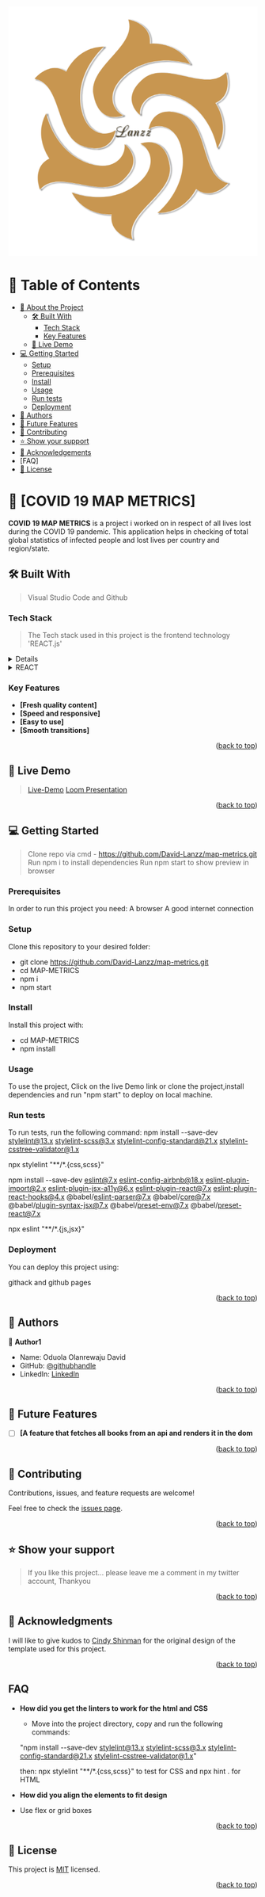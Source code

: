 <a name="readme-top"></a>

<img src="./src/images/myLogo.png"></img>

# 📗 Table of Contents

- [📖 About the Project](#about-project)
  - [🛠 Built With](#built-with)
    - [Tech Stack](#tech-stack)
    - [Key Features](#key-features)
  - [🚀 Live Demo](#live-demo)
- [💻 Getting Started](#getting-started)
  - [Setup](#setup)
  - [Prerequisites](#prerequisites)
  - [Install](#install)
  - [Usage](#usage)
  - [Run tests](#run-tests)
  - [Deployment](#triangular_flag_on_post-deployment)
- [👥 Authors](#authors)
- [🔭 Future Features](#future-features)
- [🤝 Contributing](#contributing)
- [⭐️ Show your support](#support)
- [🙏 Acknowledgements](#acknowledgements)
- [FAQ]
- [📝 License](#license)



# 📖 [COVID 19 MAP METRICS] <a name="about-project"></a>

> 
**COVID 19 MAP METRICS** is a project i worked on in respect of all lives lost during the COVID 19 pandemic. This application helps in checking of total global statistics of infected people and lost lives per country and region/state.

## 🛠 Built With <a name="built-with">
> Visual Studio Code and Github
### Tech Stack <a name="tech-stack">

> The Tech stack used in this project is the frontend technology 'REACT.js'
<details>
  <summary>Cascading Style Sheet</summary>
  <ul>
    <li><a href="https://developer.mozilla.org/en-US/docs/Web/CSS">CSS</a></li>
  </ul>
</details>

<details>
  <summary>REACT</summary>
  <ul>
    <li><a href="https://react.dev/">REACT</a></li>
  </ul>
</details>

### Key Features <a name="key-features"></a>


- **[Fresh quality content]**
- **[Speed and responsive]**
- **[Easy to use]**
- **[Smooth transitions]**

<p align="right">(<a href="#readme-top">back to top</a>)</p>



## 🚀 Live Demo <a name="live-demo"></a>

> [Live-Demo]("https://mapmetrics.onrender.com/")
> [Loom Presentation]("https://www.loom.com/share/1dbc6515012342daab42af84bf1180d1")

<p align="right">(<a href="#readme-top">back to top</a>)</p>

## 💻 Getting Started <a name="getting-started"></a>

>  Clone repo via cmd - https://github.com/David-Lanzz/map-metrics.git
> Run npm i to install dependencies
> Run npm start to show preview in browser
### Prerequisites


In order to run this project you need:
A browser
A good internet connection


### Setup

Clone this repository to your desired folder:
- git clone https://github.com/David-Lanzz/map-metrics.git
- cd MAP-METRICS
- npm i
- npm start
### Install

Install this project with:

- cd MAP-METRICS
- npm install

### Usage


To use the project, Click on the live Demo link or clone the project,install dependencies and run "npm start" to deploy on local machine.

### Run tests

To run tests, run the following command:
npm install --save-dev stylelint@13.x stylelint-scss@3.x stylelint-config-standard@21.x stylelint-csstree-validator@1.x

npx stylelint "**/*.{css,scss}"


npm install --save-dev eslint@7.x eslint-config-airbnb@18.x eslint-plugin-import@2.x eslint-plugin-jsx-a11y@6.x eslint-plugin-react@7.x eslint-plugin-react-hooks@4.x @babel/eslint-parser@7.x @babel/core@7.x  @babel/plugin-syntax-jsx@7.x @babel/preset-env@7.x  @babel/preset-react@7.x
    
npx eslint "**/*.{js,jsx}"

### Deployment

You can deploy this project using:

githack and github pages

<p align="right">(<a href="#readme-top">back to top</a>)</p>



## 👥 Authors <a name="authors"></a>

>
👤 **Author1**
- Name: Oduola Olanrewaju David
- GitHub: [@githubhandle](https://github.com/David-Lanzz)
- LinkedIn: [LinkedIn](https://linkedin.com/in/lanzz-david-378b9a250)

<p align="right">(<a href="#readme-top">back to top</a>)</p>



## 🔭 Future Features <a name="future-features"></a>


- [ ] **[A feature that fetches all books from an api and renders it in the dom**

<p align="right">(<a href="#readme-top">back to top</a>)</p>



## 🤝 Contributing <a name="contributing"></a>

Contributions, issues, and feature requests are welcome!

Feel free to check the [issues page](../../issues/).

<p align="right">(<a href="#readme-top">back to top</a>)</p>



## ⭐️ Show your support <a name="support"></a>

> If you like this project... please leave me a comment in my twitter account, Thankyou

<p align="right">(<a href="#readme-top">back to top</a>)</p>



## 🙏 Acknowledgments <a name="acknowledgements"></a>

> 
I will like to give kudos to [Cindy Shinman]("https://www.behance.net/gallery/31579789/Ballhead-App-(Free-PSDs)") for the original design of the template used for this project.

<p align="right">(<a href="#readme-top">back to top</a>)</p>

## FAQ <a name="FAQ"></a>

- **How did you get the linters to work for the html and CSS**

  - Move into the project directory, copy and run the following commands:

  "npm install --save-dev stylelint@13.x stylelint-scss@3.x stylelint-config-standard@21.x stylelint-csstree-validator@1.x"

  then:
npx stylelint "**/*.{css,scss}" to test for CSS
and npx hint . for HTML

- **How did you align the elements to fit design**

 - Use flex or grid boxes

<p align="right">(<a href="#readme-top">back to top</a>)</p>

## 📝 License <a name="license"></a>

This project is [MIT](./MIT.md) licensed.

<p align="right">(<a href="#readme-top">back to top</a>)</p>

